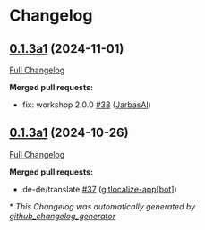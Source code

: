 # Changelog

## [0.1.3a1](https://github.com/OpenVoiceOS/ovos-skill-ddg/tree/0.1.3a1) (2024-11-01)

[Full Changelog](https://github.com/OpenVoiceOS/ovos-skill-ddg/compare/0.1.3a1...0.1.3a1)

**Merged pull requests:**

- fix: workshop 2.0.0 [\#38](https://github.com/OpenVoiceOS/ovos-skill-ddg/pull/38) ([JarbasAl](https://github.com/JarbasAl))

## [0.1.3a1](https://github.com/OpenVoiceOS/ovos-skill-ddg/tree/0.1.3a1) (2024-10-26)

[Full Changelog](https://github.com/OpenVoiceOS/ovos-skill-ddg/compare/0.1.2...0.1.3a1)

**Merged pull requests:**

- de-de/translate [\#37](https://github.com/OpenVoiceOS/ovos-skill-ddg/pull/37) ([gitlocalize-app[bot]](https://github.com/apps/gitlocalize-app))



\* *This Changelog was automatically generated by [github_changelog_generator](https://github.com/github-changelog-generator/github-changelog-generator)*
